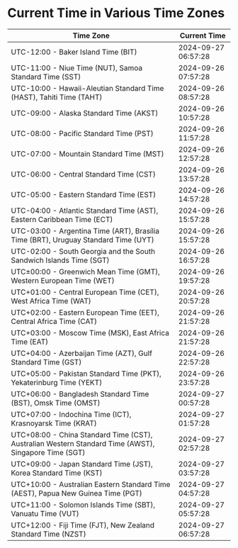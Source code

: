 # Current Time in Various Time Zones

| Time Zone | Current Time |
|-----------|--------------|
| UTC-12:00 - Baker Island Time (BIT) | 2024-09-27 06:57:28 |
| UTC-11:00 - Niue Time (NUT), Samoa Standard Time (SST) | 2024-09-26 07:57:28 |
| UTC-10:00 - Hawaii-Aleutian Standard Time (HAST), Tahiti Time (TAHT) | 2024-09-26 08:57:28 |
| UTC-09:00 - Alaska Standard Time (AKST) | 2024-09-26 10:57:28 |
| UTC-08:00 - Pacific Standard Time (PST) | 2024-09-26 11:57:28 |
| UTC-07:00 - Mountain Standard Time (MST) | 2024-09-26 12:57:28 |
| UTC-06:00 - Central Standard Time (CST) | 2024-09-26 13:57:28 |
| UTC-05:00 - Eastern Standard Time (EST) | 2024-09-26 14:57:28 |
| UTC-04:00 - Atlantic Standard Time (AST), Eastern Caribbean Time (ECT) | 2024-09-26 15:57:28 |
| UTC-03:00 - Argentina Time (ART), Brasília Time (BRT), Uruguay Standard Time (UYT) | 2024-09-26 15:57:28 |
| UTC-02:00 - South Georgia and the South Sandwich Islands Time (SGT) | 2024-09-26 16:57:28 |
| UTC±00:00 - Greenwich Mean Time (GMT), Western European Time (WET) | 2024-09-26 19:57:28 |
| UTC+01:00 - Central European Time (CET), West Africa Time (WAT) | 2024-09-26 20:57:28 |
| UTC+02:00 - Eastern European Time (EET), Central Africa Time (CAT) | 2024-09-26 21:57:28 |
| UTC+03:00 - Moscow Time (MSK), East Africa Time (EAT) | 2024-09-26 21:57:28 |
| UTC+04:00 - Azerbaijan Time (AZT), Gulf Standard Time (GST) | 2024-09-26 22:57:28 |
| UTC+05:00 - Pakistan Standard Time (PKT), Yekaterinburg Time (YEKT) | 2024-09-26 23:57:28 |
| UTC+06:00 - Bangladesh Standard Time (BST), Omsk Time (OMST) | 2024-09-27 00:57:28 |
| UTC+07:00 - Indochina Time (ICT), Krasnoyarsk Time (KRAT) | 2024-09-27 01:57:28 |
| UTC+08:00 - China Standard Time (CST), Australian Western Standard Time (AWST), Singapore Time (SGT) | 2024-09-27 02:57:28 |
| UTC+09:00 - Japan Standard Time (JST), Korea Standard Time (KST) | 2024-09-27 03:57:28 |
| UTC+10:00 - Australian Eastern Standard Time (AEST), Papua New Guinea Time (PGT) | 2024-09-27 04:57:28 |
| UTC+11:00 - Solomon Islands Time (SBT), Vanuatu Time (VUT) | 2024-09-27 05:57:28 |
| UTC+12:00 - Fiji Time (FJT), New Zealand Standard Time (NZST) | 2024-09-27 06:57:28 |
